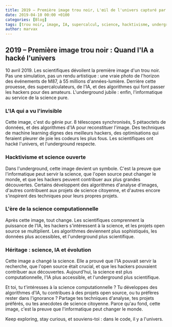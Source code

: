 ```yaml
---
title: 2019 – Première image trou noir, L'œil de l'univers capturé par l'IA
date: 2019-04-10 00:00 +0100
categories: [Blog]
tags: [trou noir, image, IA, supercalcul, science, hacktivisme, underground]
author: marvax
---
```


## 2019 – Première image trou noir : Quand l'IA a hacké l'univers

10 avril 2019. Les scientifiques dévoilent la première image d'un trou noir. Pas une simulation, pas un rendu artistique : une vraie photo de l'horizon des événements de M87, à 55 millions d'années-lumière. Derrière cette prouesse, des supercalculateurs, de l'IA, et des algorithmes qui font passer les hackers pour des amateurs. L'underground jubile : enfin, l'informatique au service de la science pure.

### L'IA qui a vu l'invisible

Cette image, c'est du génie pur. 8 télescopes synchronisés, 5 pétaoctets de données, et des algorithmes d'IA pour reconstituer l'image. Des techniques de machine learning dignes des meilleurs hackers, des optimisations qui feraient pleurer de joie les codeurs les plus fous. Les scientifiques ont hacké l'univers, et l'underground respecte.

### Hacktivisme et science ouverte

Dans l'underground, cette image devient un symbole. C'est la preuve que l'informatique peut servir la science, que l'open source peut changer le monde, et que les hackers peuvent contribuer aux plus grandes découvertes. Certains développent des algorithmes d'analyse d'images, d'autres contribuent aux projets de science citoyenne, et d'autres encore s'inspirent des techniques pour leurs propres projets.

### L'ère de la science computationnelle

Après cette image, tout change. Les scientifiques comprennent la puissance de l'IA, les hackers s'intéressent à la science, et les projets open source se multiplient. Les algorithmes deviennent plus sophistiqués, les données plus accessibles, et l'underground plus scientifique.

### Héritage : science, IA et évolution

Cette image a changé la science. Elle a prouvé que l'IA pouvait servir la recherche, que l'open source était crucial, et que les hackers pouvaient contribuer aux découvertes. Aujourd'hui, la science est plus computationnelle, l'IA plus accessible, et l'underground plus scientifique.

Et toi, tu t'intéresses à la science computationnelle ? Tu développes des algorithmes d'IA, tu contribues à des projets open source, ou tu préfères rester dans l'ignorance ? Partage tes techniques d'analyse, tes projets préférés, ou tes anecdotes de science citoyenne. Parce qu'au fond, cette image, c'est la preuve que l'informatique peut changer le monde.

Keep exploring, stay curious, et souviens-toi : dans le code, il y a l'univers.
